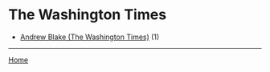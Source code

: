 # The Washington Times

  * [Andrew Blake (The Washington Times)](../the-washington-times/andrew-blake/index.md) (1)

----

[Home](../index.md)
